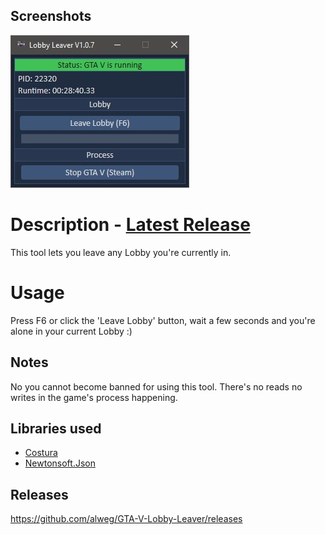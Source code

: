 ## Screenshots
<img src="Resources/Images/Screenshots/GTAVLL.jpg" />

# Description - [Latest Release](https://github.com/alweg/GTAV_Lobby_Leaver/releases/)
This tool lets you leave any Lobby you're currently in.

# Usage
Press F6 or click the 'Leave Lobby' button, wait a few seconds and you're alone in your current Lobby :)

## Notes
No you cannot become banned for using this tool. There's no reads no writes in the game's process happening.

## Libraries used
* [Costura](https://github.com/Fody/Costura)
* [Newtonsoft.Json](https://github.com/JamesNK/Newtonsoft.Json)

## Releases
https://github.com/alweg/GTA-V-Lobby-Leaver/releases
